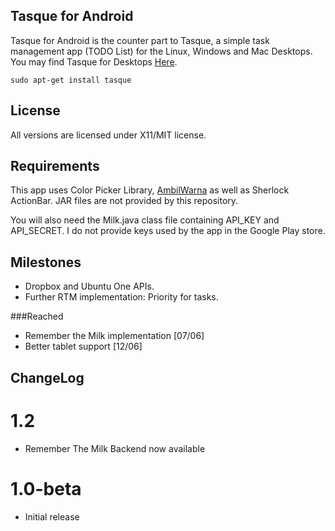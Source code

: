 ## Tasque for Android

Tasque for Android is the counter part to Tasque, a simple task management app (TODO List) for the Linux, Windows and Mac Desktops.
You may find Tasque for Desktops [Here](https://live.gnome.org/Tasque).

    sudo apt-get install tasque

## License
All versions are licensed under X11/MIT license.

## Requirements
This app uses Color Picker Library, [AmbilWarna](https://code.google.com/p/android-color-picker/) as well as Sherlock ActionBar. JAR files are not provided by this repository.

You will also need the Milk.java class file containing API_KEY and API_SECRET. I do not provide keys used by the app in the Google Play store.

## Milestones
* Dropbox and Ubuntu One APIs.
* Further RTM implementation: Priority for tasks.

###Reached
* Remember the Milk implementation [07/06]
* Better tablet support [12/06]

## ChangeLog

# 1.2
* Remember The Milk Backend now available

# 1.0-beta
* Initial release


